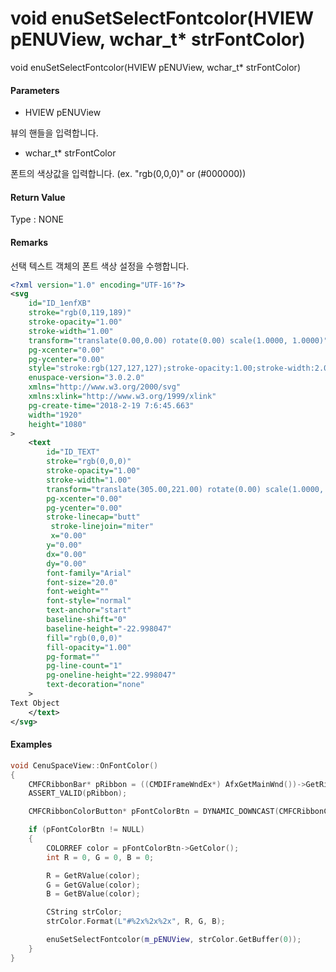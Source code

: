 # void enuSetSelectFontcolor\(HVIEW pENUView, wchar\_t\* strFontColor\)

void enuSetSelectFontcolor\(HVIEW pENUView, wchar\_t\* strFontColor\)

#### Parameters

* HVIEW pENUView

뷰의 핸들을 입력합니다.

* wchar\_t\* strFontColor

폰트의 색상값을 입력합니다. \(ex. "rgb\(0,0,0\)" or \(\#000000\)\)

#### Return Value

Type : NONE

#### Remarks

선택 텍스트 객체의 폰트 색상 설정을 수행합니다.

```xml
<?xml version="1.0" encoding="UTF-16"?>
<svg
    id="ID_1enfXB"
    stroke="rgb(0,119,189)"
    stroke-opacity="1.00"
    stroke-width="1.00"
    transform="translate(0.00,0.00) rotate(0.00) scale(1.0000, 1.0000)"
    pg-xcenter="0.00"
    pg-ycenter="0.00"
    style="stroke:rgb(127,127,127);stroke-opacity:1.00;stroke-width:2.00;stroke-dasharray:1,1,1;"
    enuspace-version="3.0.2.0"
    xmlns="http://www.w3.org/2000/svg"
    xmlns:xlink="http://www.w3.org/1999/xlink"
    pg-create-time="2018-2-19 7:6:45.663"
    width="1920"
    height="1080"
>
    <text
        id="ID_TEXT"
        stroke="rgb(0,0,0)"
        stroke-opacity="1.00"
        stroke-width="1.00"
        transform="translate(305.00,221.00) rotate(0.00) scale(1.0000, 1.0000)"
        pg-xcenter="0.00"
        pg-ycenter="0.00"
        stroke-linecap="butt"
         stroke-linejoin="miter"
         x="0.00"
        y="0.00"
        dx="0.00"
        dy="0.00"
        font-family="Arial"
        font-size="20.0"
        font-weight=""
        font-style="normal"
        text-anchor="start"
        baseline-shift="0"
        baseline-height="-22.998047"
        fill="rgb(0,0,0)"
        fill-opacity="1.00"
        pg-format=""
        pg-line-count="1"
        pg-oneline-height="22.998047"
        text-decoration="none"
    >
Text Object
    </text>
</svg>
```

#### Examples

```cpp
void CenuSpaceView::OnFontColor()
{
    CMFCRibbonBar* pRibbon = ((CMDIFrameWndEx*) AfxGetMainWnd())->GetRibbonBar(); 
    ASSERT_VALID(pRibbon); 

    CMFCRibbonColorButton* pFontColorBtn = DYNAMIC_DOWNCAST(CMFCRibbonColorButton, pRibbon->FindByID(ID_FONT_COLOR));

    if (pFontColorBtn != NULL)
    {
        COLORREF color = pFontColorBtn->GetColor();
        int R = 0, G = 0, B = 0; 

        R = GetRValue(color); 
        G = GetGValue(color);
        B = GetBValue(color); 

        CString strColor;
        strColor.Format(L"#%2x%2x%2x", R, G, B);

        enuSetSelectFontcolor(m_pENUView, strColor.GetBuffer(0));
    }
}
```



